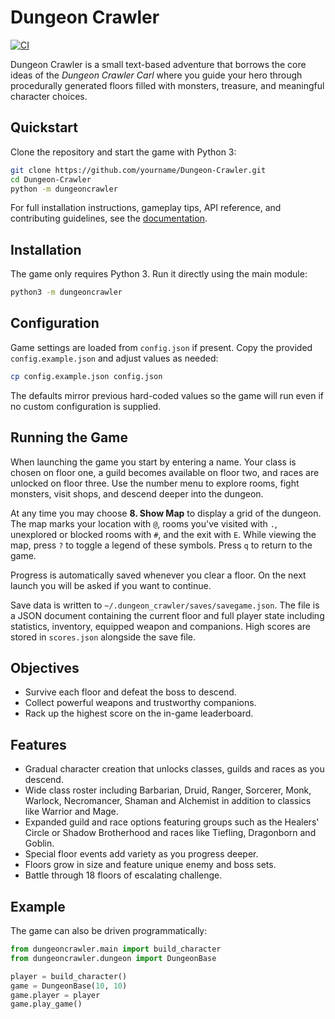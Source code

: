 # Dungeon Crawler

[![CI](https://github.com/OWNER/Dungeon-Crawler/actions/workflows/ci.yml/badge.svg)](https://github.com/OWNER/Dungeon-Crawler/actions/workflows/ci.yml)

Dungeon Crawler is a small text-based adventure that borrows the core ideas of the *Dungeon Crawler Carl* where you guide your hero through procedurally generated floors filled with monsters, treasure, and meaningful character choices.

## Quickstart

Clone the repository and start the game with Python 3:

```bash
git clone https://github.com/yourname/Dungeon-Crawler.git
cd Dungeon-Crawler
python -m dungeoncrawler
```

For full installation instructions, gameplay tips, API reference, and contributing guidelines, see the [documentation](https://<username>.github.io/Dungeon-Crawler/).

## Installation

The game only requires Python 3. Run it directly using the main module:

```bash
python3 -m dungeoncrawler
```


## Configuration

Game settings are loaded from `config.json` if present. Copy the provided
`config.example.json` and adjust values as needed:

```bash
cp config.example.json config.json
```

The defaults mirror previous hard-coded values so the game will run even if
no custom configuration is supplied.

## Running the Game

When launching the game you start by entering a name. Your class is chosen on
floor one, a guild becomes available on floor two, and races are unlocked on
floor three. Use the number menu to explore rooms, fight monsters, visit
shops, and descend deeper into the dungeon.

At any time you may choose **8. Show Map** to display a grid of the dungeon. The map marks your location with `@`, rooms you've visited with `.`, unexplored or blocked rooms with `#`, and the exit with `E`. While viewing the map, press `?` to toggle a legend of these symbols. Press `q` to return to the game.

Progress is automatically saved whenever you clear a floor. On the next launch you will be asked if you want to continue.

Save data is written to `~/.dungeon_crawler/saves/savegame.json`. The file is a
JSON document containing the current floor and full player state including
statistics, inventory, equipped weapon and companions. High scores are stored in
`scores.json` alongside the save file.

## Objectives

- Survive each floor and defeat the boss to descend.
- Collect powerful weapons and trustworthy companions.
- Rack up the highest score on the in-game leaderboard.

## Features

- Gradual character creation that unlocks classes, guilds and races as you
  descend.
- Wide class roster including Barbarian, Druid, Ranger, Sorcerer, Monk,
  Warlock, Necromancer, Shaman and Alchemist in addition to classics like
  Warrior and Mage.
- Expanded guild and race options featuring groups such as the Healers'
  Circle or Shadow Brotherhood and races like Tiefling, Dragonborn and
  Goblin.
- Special floor events add variety as you progress deeper.
- Floors grow in size and feature unique enemy and boss sets.
- Battle through 18 floors of escalating challenge.

## Example

The game can also be driven programmatically:

```python
from dungeoncrawler.main import build_character
from dungeoncrawler.dungeon import DungeonBase

player = build_character()
game = DungeonBase(10, 10)
game.player = player
game.play_game()
```
